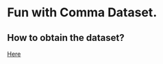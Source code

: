 # Fun with Comma Dataset.

## How to obtain the dataset?
[Here](https://github.com/commaai/research)
